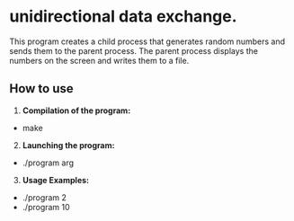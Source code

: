 # unidirectional data exchange.  
This program creates a child process that generates random numbers and sends them to the parent process. The parent process displays the numbers on the screen and writes them to a file.  

## How to use    

1. **Compilation of the program:**  
- make  

2. **Launching the program:**
- ./program arg    

3. **Usage Examples:**  
- ./program 2  
- ./program 10  